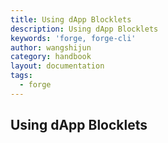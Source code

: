 ```yaml
---
title: Using dApp Blocklets
description: Using dApp Blocklets
keywords: 'forge, forge-cli'
author: wangshijun
category: handbook
layout: documentation
tags:
  - forge
---
```


## Using dApp Blocklets
